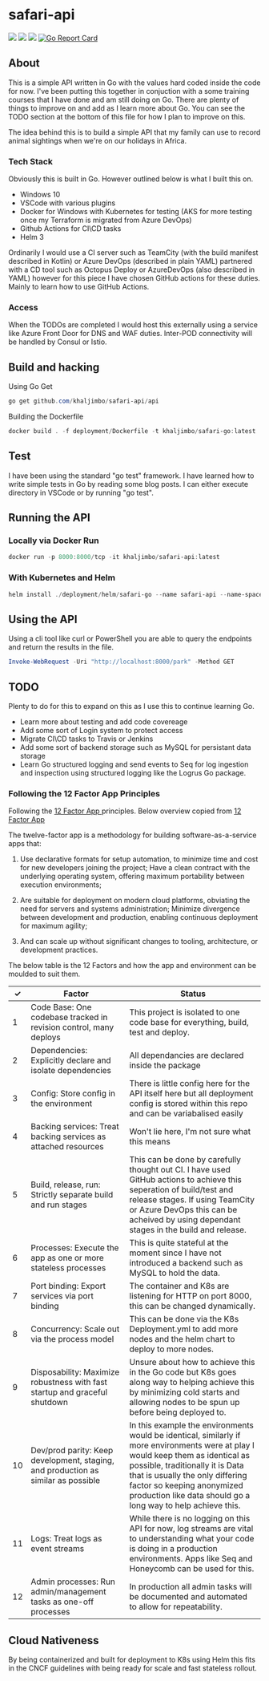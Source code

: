 # safari-api

![](https://github.com/khaljimbo/safari-api/workflows/Docker%20Image%20CI/badge.svg)
![](https://github.com/khaljimbo/safari-api/workflows/Go%20Build/badge.svg)
![](https://github.com/khaljimbo/safari-api/workflows/Go%20Test/badge.svg)
[![Go Report Card](https://goreportcard.com/badge/github.com/khaljimbo/safari-api)](https://goreportcard.com/report/github.com/khaljimbo/safari-api)

## About

This is a simple API written in Go with the values hard coded inside the code for now. I've been putting this together in conjuction with a some training courses that I have done and am still doing on Go. There are plenty of things to improve on and add as I learn more about Go. You can see the TODO section at the bottom of this file for how I plan to improve on this. 

The idea behind this is to build a simple API that my family can use to record animal sightings when we're on our holidays in Africa.

### Tech Stack

Obviously this is built in Go. However outlined below is what I built this on. 

* Windows 10
* VSCode with various plugins
* Docker for Windows with Kubernetes for testing (AKS for more testing once my Terraform is migrated from Azure DevOps)
* Github Actions for CI\CD tasks
* Helm 3

Ordinarily I would use a CI server such as TeamCity (with the build manifest described in Kotlin) or Azure DevOps (described in plain YAML) partnered with a CD tool such as Octopus Deploy or AzureDevOps (also described in YAML) however for this piece I have chosen GitHub actions for these duties. Mainly to learn how to use GitHub Actions.

### Access

When the TODOs are completed I would host this externally using a service like Azure Front Door for DNS and WAF duties. Inter-POD connectivity will be handled by Consul or Istio. 

## Build and hacking

Using Go Get

```powershell
go get github.com/khaljimbo/safari-api/api
```

Building the Dockerfile

```powershell
docker build . -f deployment/Dockerfile -t khaljimbo/safari-go:latest
```

## Test

I have been using the standard "go test" framework. I have learned how to write simple tests in Go by reading some blog posts. I can either execute directory in VSCode or by running "go test".

## Running the API

### Locally via Docker Run

```powershell
docker run -p 8000:8000/tcp -it khaljimbo/safari-api:latest
```

### With Kubernetes and Helm

```powershell
helm install ./deployment/helm/safari-go --name safari-api --name-space safari-api
```

## Using the API

Using a cli tool like curl or PowerShell you are able to query the endpoints and return the results in the file.

```powershell
Invoke-WebRequest -Uri "http://localhost:8000/park" -Method GET
```

## TODO

Plenty to do for this to expand on this as I use this to continue learning Go.

* Learn more about testing and add code covereage
* Add some sort of Login system to protect access
* Migrate CI\CD tasks to Travis or Jenkins
* Add some sort of backend storage such as MySQL for persistant data storage
* Learn Go structured logging and send events to Seq for log ingestion and inspection using structured logging like the Logrus Go package.

### Following the 12 Factor App Principles

Following the [12 Factor App ](https://12factor.net/) principles. Below overview copied from [12 Factor App ](https://12factor.net/)

The twelve-factor app is a methodology for building software-as-a-service apps that:

1) Use declarative formats for setup automation, to minimize time and cost for new developers joining the project;
Have a clean contract with the underlying operating system, offering maximum portability between execution environments;

2) Are suitable for deployment on modern cloud platforms, obviating the need for servers and systems administration;
Minimize divergence between development and production, enabling continuous deployment for maximum agility;

3) And can scale up without significant changes to tooling, architecture, or development practices.

The below table is the 12 Factors and how the app and environment can be moulded to suit them.

| ✓   | Factor | Status |
|-----|---------|--------|
|1    |Code Base: One codebase tracked in revision control, many deploys | This project is isolated to one code base for everything, build, test and deploy.
| 2   | Dependencies: Explicitly declare and isolate dependencies | All dependancies are declared inside the package
| 3   | Config: Store config in the environment | There is little config here for the API itself here but all deployment config is stored within this repo and can be variabalised easily
| 4   | Backing services: Treat backing services as attached resources | Won't lie here, I'm not sure what this means
| 5   | Build, release, run: Strictly separate build and run stages | This can be done by carefully thought out CI. I have used GitHub actions to achieve this seperation of build/test and release stages. If using TeamCity or Azure DevOps this can be acheived by using dependant stages in the build and release. 
| 6   | Processes: Execute the app as one or more stateless processes | This is quite stateful at the moment since I have not introduced a backend such as MySQL to hold the data. 
| 7   | Port binding: Export services via port binding | The container and K8s are listening for HTTP on port 8000, this can be changed dynamically.
| 8   | Concurrency: Scale out via the process model | This can be done via the K8s Deployment.yml to add more nodes and the helm chart to deploy to more nodes.
| 9   | Disposability: Maximize robustness with fast startup and graceful shutdown | Unsure about how to achieve this in the Go code but K8s goes along way to helping achieve this by minimizing cold starts and allowing nodes to be spun up before being deployed to.
| 10  | Dev/prod parity: Keep development, staging, and production as similar as possible | In this example the environments would be identical, similarly if more environments were at play I would keep them as identical as possible, traditionally it is Data that is usually the only differing factor so keeping anonymized production like data should go a long way to help achieve this.
| 11   | Logs: Treat logs as event streams | While there is no logging on this API for now, log streams are vital to understanding what your code is doing in a production environments. Apps like Seq and Honeycomb can be used for this. 
| 12   | Admin processes: Run admin/management tasks as one-off processes | In production all admin tasks will be documented and automated to allow for repeatability.

## Cloud Nativeness

By being containerized and built for deployment to K8s using Helm this fits in the CNCF guidelines with being ready for scale and fast stateless rollout. 
